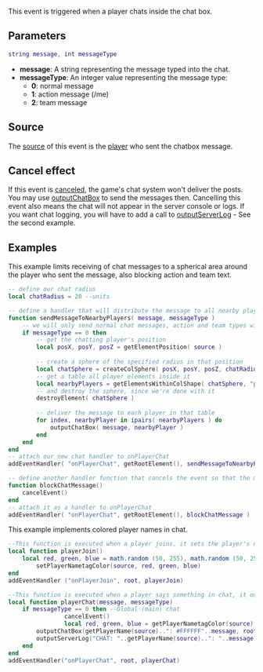 This event is triggered when a player chats inside the chat box.

Parameters
----------

``` lua
string message, int messageType
```

-   **message**: A string representing the message typed into the chat.
-   **messageType**: An integer value representing the message type:
    -   **0**: normal message
    -   **1**: action message (/me)
    -   **2**: team message

Source
------

The [source](/event_system#Event_source.md "wikilink") of this event is the [player](/player.md "wikilink") who sent the chatbox message.

Cancel effect
-------------

If this event is [canceled](/Event_system#Canceling.md "wikilink"), the game's chat system won't deliver the posts. You may use [outputChatBox](/outputChatBox.md "wikilink") to send the messages then. Cancelling this event also means the chat will not appear in the server console or logs. If you want chat logging, you will have to add a call to [outputServerLog](/outputServerLog.md "wikilink") - See the second example.

Examples
--------

<section name="Example 1" class="server" show="true">
This example limits receiving of chat messages to a spherical area around the player who sent the message, also blocking action and team text.

``` lua
-- define our chat radius
local chatRadius = 20 --units

-- define a handler that will distribute the message to all nearby players
function sendMessageToNearbyPlayers( message, messageType )
    -- we will only send normal chat messages, action and team types will be ignored
    if messageType == 0 then
        -- get the chatting player's position
        local posX, posY, posZ = getElementPosition( source )
        
        -- create a sphere of the specified radius in that position
        local chatSphere = createColSphere( posX, posY, posZ, chatRadius )
        -- get a table all player elements inside it
        local nearbyPlayers = getElementsWithinColShape( chatSphere, "player" )
        -- and destroy the sphere, since we're done with it
        destroyElement( chatSphere )
        
        -- deliver the message to each player in that table
        for index, nearbyPlayer in ipairs( nearbyPlayers ) do
            outputChatBox( message, nearbyPlayer )
        end
    end
end
-- attach our new chat handler to onPlayerChat
addEventHandler( "onPlayerChat", getRootElement(), sendMessageToNearbyPlayers )

-- define another handler function that cancels the event so that the message won't be delivered through the 
function blockChatMessage()
    cancelEvent()
end
-- attach it as a handler to onPlayerChat
addEventHandler( "onPlayerChat", getRootElement(), blockChatMessage )
```

</section>
<section name="Example 2" class="server" show="true">
This example implements colored player names in chat.

``` lua
--This function is executed when a player joins, it sets the player's name-tag color to a random color.
local function playerJoin()
    local red, green, blue = math.random (50, 255), math.random (50, 255), math.random (50, 255)
        setPlayerNametagColor(source, red, green, blue)
end
addEventHandler ("onPlayerJoin", root, playerJoin)

--This function is executed when a player says something in chat, it outputs the player's message, with their nick colored to match their name tag color.
local function playerChat(message, messageType)
    if messageType == 0 then --Global (main) chat
                cancelEvent()
                local red, green, blue = getPlayerNametagColor(source)
        outputChatBox(getPlayerName(source)..": #FFFFFF"..message, root, red, green, blue, true )
        outputServerLog("CHAT: "..getPlayerName(source)..": "..message)--NOTE: Beacuse we cancelled the onPlayerChat event, we need to log chat manually.
    end
end
addEventHandler("onPlayerChat", root, playerChat)
```

</section>
